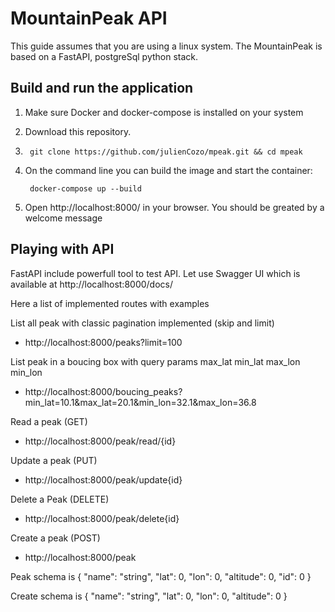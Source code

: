 # MountainPeak API

This guide assumes that you are using a linux system.
The MountainPeak is based on a FastAPI, postgreSql python stack.

## Build and run the application

1. Make sure Docker and docker-compose is installed on your system

2. Download this repository.
3. 
        git clone https://github.com/julienCozo/mpeak.git && cd mpeak

3. On the command line you can build the image and start the container:

        docker-compose up --build


4. Open http://localhost:8000/ in your browser.
    You should be greated by a welcome message


## Playing with API

FastAPI include powerfull tool to test API.
Let use Swagger UI which is available at  http://localhost:8000/docs/

Here a list of implemented routes with examples

List all peak with classic pagination implemented (skip and limit)
   * http://localhost:8000/peaks?limit=100

List peak in a boucing box with query params max_lat min_lat max_lon min_lon
   * http://localhost:8000/boucing_peaks?min_lat=10.1&max_lat=20.1&min_lon=32.1&max_lon=36.8

Read a peak (GET)
   * http://localhost:8000/peak/read/{id}

Update a peak (PUT)
   * http://localhost:8000/peak/update{id}

Delete a Peak (DELETE)
   * http://localhost:8000/peak/delete{id}

Create a peak (POST)
   * http://localhost:8000/peak


Peak schema is 
{
  "name": "string",
  "lat": 0,
  "lon": 0,
  "altitude": 0,
  "id": 0
}

Create schema is
{
  "name": "string",
  "lat": 0,
  "lon": 0,
  "altitude": 0
}



